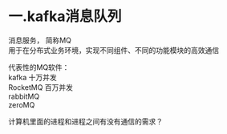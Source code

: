 # 一.kafka消息队列

消息服务， 简称MQ  
用于在分布式业务环境，实现不同组件、不同的功能模块的高效通信

代表性的MQ软件：  
kafka         十万并发  
RocketMQ 百万并发  
rabbitMQ  
zeroMQ

计算机里面的进程和进程之间有没有通信的需求？
